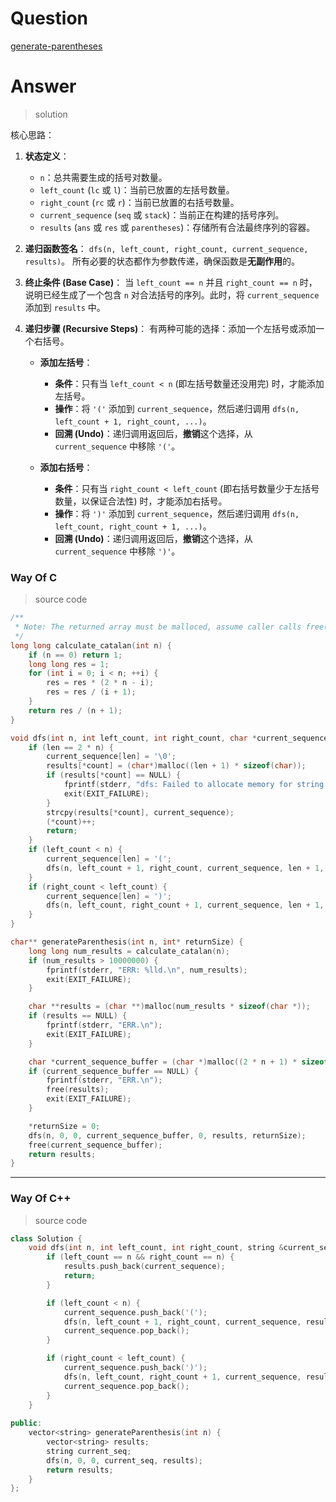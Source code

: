 # Question

[generate-parentheses](https://leetcode.cn/problems/generate-parentheses/)



# Answer

> solution

核心思路：
1.  **状态定义**：
    *   `n`：总共需要生成的括号对数量。
    *   `left_count` (`lc` 或 `l`)：当前已放置的左括号数量。
    *   `right_count` (`rc` 或 `r`)：当前已放置的右括号数量。
    *   `current_sequence` (`seq` 或 `stack`)：当前正在构建的括号序列。
    *   `results` (`ans` 或 `res` 或 `parentheses`)：存储所有合法最终序列的容器。

2.  **递归函数签名**：
    `dfs(n, left_count, right_count, current_sequence, results)`。
    所有必要的状态都作为参数传递，确保函数是**无副作用**的。

3.  **终止条件 (Base Case)**：
    当 `left_count == n` 并且 `right_count == n` 时，说明已经生成了一个包含 `n` 对合法括号的序列。此时，将 `current_sequence` 添加到 `results` 中。

4.  **递归步骤 (Recursive Steps)**：
    有两种可能的选择：添加一个左括号或添加一个右括号。

    *   **添加左括号**：
        *   **条件**：只有当 `left_count < n` (即左括号数量还没用完) 时，才能添加左括号。
        *   **操作**：将 `'('` 添加到 `current_sequence`，然后递归调用 `dfs(n, left_count + 1, right_count, ...)`。
        *   **回溯 (Undo)**：递归调用返回后，**撤销**这个选择，从 `current_sequence` 中移除 `'('`。

    *   **添加右括号**：
        *   **条件**：只有当 `right_count < left_count` (即右括号数量少于左括号数量，以保证合法性) 时，才能添加右括号。
        *   **操作**：将 `')'` 添加到 `current_sequence`，然后递归调用 `dfs(n, left_count, right_count + 1, ...)`。
        *   **回溯 (Undo)**：递归调用返回后，**撤销**这个选择，从 `current_sequence` 中移除 `')'`。

### Way Of C

> source code

```c
/**
 * Note: The returned array must be malloced, assume caller calls free().
 */
long long calculate_catalan(int n) {
    if (n == 0) return 1;
    long long res = 1;
    for (int i = 0; i < n; ++i) {
        res = res * (2 * n - i);
        res = res / (i + 1);
    }
    return res / (n + 1);
}

void dfs(int n, int left_count, int right_count, char *current_sequence, int len, char **results, int *count) {
    if (len == 2 * n) {
        current_sequence[len] = '\0';
        results[*count] = (char*)malloc((len + 1) * sizeof(char));
        if (results[*count] == NULL) {
            fprintf(stderr, "dfs: Failed to allocate memory for string.\n");
            exit(EXIT_FAILURE);
        }
        strcpy(results[*count], current_sequence);
        (*count)++;
        return;
    }
    if (left_count < n) {
        current_sequence[len] = '(';
        dfs(n, left_count + 1, right_count, current_sequence, len + 1, results, count);
    }
    if (right_count < left_count) {
        current_sequence[len] = ')';
        dfs(n, left_count, right_count + 1, current_sequence, len + 1, results, count);
    }
}

char** generateParenthesis(int n, int* returnSize) {
    long long num_results = calculate_catalan(n);
    if (num_results > 10000000) {
        fprintf(stderr, "ERR: %lld.\n", num_results);
        exit(EXIT_FAILURE);
    }

    char **results = (char **)malloc(num_results * sizeof(char *));
    if (results == NULL) {
        fprintf(stderr, "ERR.\n");
        exit(EXIT_FAILURE);
    }

    char *current_sequence_buffer = (char *)malloc((2 * n + 1) * sizeof(char));
    if (current_sequence_buffer == NULL) {
        fprintf(stderr, "ERR.\n");
        free(results);
        exit(EXIT_FAILURE);
    }

    *returnSize = 0;
    dfs(n, 0, 0, current_sequence_buffer, 0, results, returnSize);
    free(current_sequence_buffer);
    return results;
}
```

---

### Way Of C++

> source code

```c++
class Solution {
    void dfs(int n, int left_count, int right_count, string &current_sequence, vector<string> &results) {
        if (left_count == n && right_count == n) {
            results.push_back(current_sequence);
            return;
        }

        if (left_count < n) {
            current_sequence.push_back('(');
            dfs(n, left_count + 1, right_count, current_sequence, results);
            current_sequence.pop_back();
        }

        if (right_count < left_count) {
            current_sequence.push_back(')');
            dfs(n, left_count, right_count + 1, current_sequence, results);
            current_sequence.pop_back();
        }
    }
    
public:
    vector<string> generateParenthesis(int n) {
        vector<string> results;
        string current_seq;
        dfs(n, 0, 0, current_seq, results);
        return results;
    }
};
```
